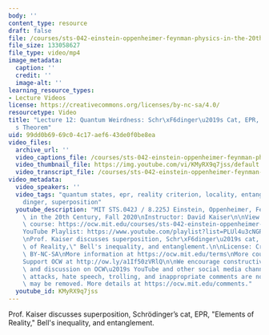 ```yaml
---
body: ''
content_type: resource
draft: false
file: /courses/sts-042-einstein-oppenheimer-feynman-physics-in-the-20th-century-fall-2020/ocw_8225_sts042_lecture12_2020oct14_360p_16_9.mp4
file_size: 133058627
file_type: video/mp4
image_metadata:
  caption: ''
  credit: ''
  image-alt: ''
learning_resource_types:
- Lecture Videos
license: https://creativecommons.org/licenses/by-nc-sa/4.0/
resourcetype: Video
title: "Lecture 12: Quantum Weirdness: Schr\xF6dinger\u2019s Cat, EPR, and Bell\u2019\
  s Theorem"
uid: 99dd0b69-69c0-4c17-aef6-43de0f0be8ea
video_files:
  archive_url: ''
  video_captions_file: /courses/sts-042-einstein-oppenheimer-feynman-physics-in-the-20th-century-fall-2020/185D0FAkpqTeRBLygiNkSawXeu0Cq35qa_transcript.webvtt
  video_thumbnail_file: https://img.youtube.com/vi/KMyRX9q7jss/default.jpg
  video_transcript_file: /courses/sts-042-einstein-oppenheimer-feynman-physics-in-the-20th-century-fall-2020/185D0FAkpqTeRBLygiNkSawXeu0Cq35qa_transcript.pdf
video_metadata:
  video_speakers: ''
  video_tags: "quantum states, epr, reality criterion, locality, entanglement, Schr\xF6\
    dinger, superposition"
  youtube_description: "MIT STS.042J / 8.225J Einstein, Oppenheimer, Feynman: Physics\
    \ in the 20th Century, Fall 2020\nInstructor: David Kaiser\n\nView the complete\
    \ course: https://ocw.mit.edu/courses/sts-042-einstein-oppenheimer-feynman-physics-in-the-20th-century-fall-2020\n\
    YouTube Playlist: https://www.youtube.com/playlist?list=PLUl4u3cNGP63bAfjGas3TuA4ZCPUtN6Xf\n\
    \nProf. Kaiser discusses superposition, Schr\xF6dinger\u2019s cat, EPR, \"Elements\
    \ of Reality,\" Bell's inequality, and entanglement.\n\nLicense: Creative Commons\
    \ BY-NC-SA\nMore information at https://ocw.mit.edu/terms\nMore courses at https://ocw.mit.edu\n\
    Support OCW at http://ow.ly/a1If50zVRlQ\n\nWe encourage constructive comments\
    \ and discussion on OCW\u2019s YouTube and other social media channels. Personal\
    \ attacks, hate speech, trolling, and inappropriate comments are not allowed and\
    \ may be removed. More details at https://ocw.mit.edu/comments."
  youtube_id: KMyRX9q7jss
---
```

Prof. Kaiser discusses superposition, Schrödinger’s cat, EPR, "Elements of Reality," Bell's inequality, and entanglement.